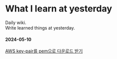 # What I learn at yesterday
Daily wiki.  
Write learned things at yesterday.  

#### 2024-05-10 
[AWS key-pair를 pem으로 다운로드 받기](2024/05/2024-05-11-how-to-download-by-pem-of-AWS-keypair.md)